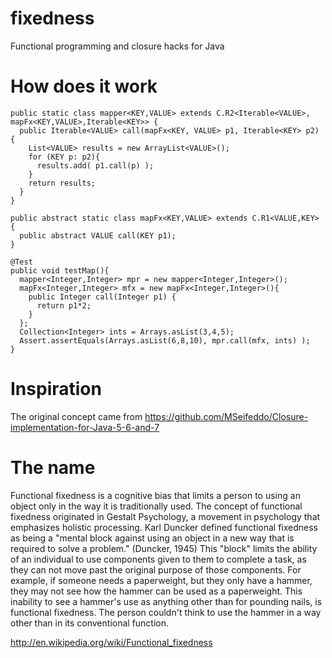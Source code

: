 fixedness
=========

Functional programming and closure hacks for Java

How does it work
===========

    public static class mapper<KEY,VALUE> extends C.R2<Iterable<VALUE>, mapFx<KEY,VALUE>,Iterable<KEY>> {
      public Iterable<VALUE> call(mapFx<KEY, VALUE> p1, Iterable<KEY> p2) {
        List<VALUE> results = new ArrayList<VALUE>(); 
        for (KEY p: p2){
          results.add( p1.call(p) );
        }
        return results;
      }
    }
  
    public abstract static class mapFx<KEY,VALUE> extends C.R1<VALUE,KEY> {
      public abstract VALUE call(KEY p1);     
    }
    
    @Test
    public void testMap(){
      mapper<Integer,Integer> mpr = new mapper<Integer,Integer>();
      mapFx<Integer,Integer> mfx = new mapFx<Integer,Integer>(){
        public Integer call(Integer p1) {
          return p1*2;
        }
      };
      Collection<Integer> ints = Arrays.asList(3,4,5);
      Assert.assertEquals(Arrays.asList(6,8,10), mpr.call(mfx, ints) );
    }

Inspiration
============
The original concept came from https://github.com/MSeifeddo/Closure-implementation-for-Java-5-6-and-7


The name
=========
Functional fixedness is a cognitive bias that limits a person to using an object only in the way it is traditionally used. The concept of functional fixedness originated in Gestalt Psychology, a movement in psychology that emphasizes holistic processing. Karl Duncker defined functional fixedness as being a "mental block against using an object in a new way that is required to solve a problem." (Duncker, 1945) This "block" limits the ability of an individual to use components given to them to complete a task, as they can not move past the original purpose of those components. For example, if someone needs a paperweight, but they only have a hammer, they may not see how the hammer can be used as a paperweight. This inability to see a hammer's use as anything other than for pounding nails, is functional fixedness. The person couldn't think to use the hammer in a way other than in its conventional function.

http://en.wikipedia.org/wiki/Functional_fixedness
